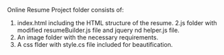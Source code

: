 Online Resume Project folder consists of:
1. index.html including the HTML structure of the resume.
2.js folder with modified resumeBuilder.js file and jquery nd helper.js file.
3. An image folder with the necessary requirements.
4. A css flder with style.cs  file included for beautification.
